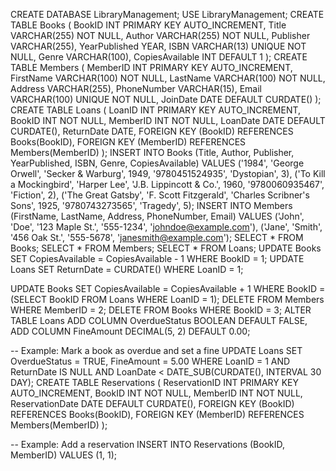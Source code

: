 CREATE DATABASE LibraryManagement;
USE LibraryManagement;
CREATE TABLE Books (
    BookID INT PRIMARY KEY AUTO_INCREMENT,
    Title VARCHAR(255) NOT NULL,
    Author VARCHAR(255) NOT NULL,
    Publisher VARCHAR(255),
    YearPublished YEAR,
    ISBN VARCHAR(13) UNIQUE NOT NULL,
    Genre VARCHAR(100),
    CopiesAvailable INT DEFAULT 1
);
CREATE TABLE Members (
    MemberID INT PRIMARY KEY AUTO_INCREMENT,
    FirstName VARCHAR(100) NOT NULL,
    LastName VARCHAR(100) NOT NULL,
    Address VARCHAR(255),
    PhoneNumber VARCHAR(15),
    Email VARCHAR(100) UNIQUE NOT NULL,
    JoinDate DATE DEFAULT CURDATE()
);
CREATE TABLE Loans (
    LoanID INT PRIMARY KEY AUTO_INCREMENT,
    BookID INT NOT NULL,
    MemberID INT NOT NULL,
    LoanDate DATE DEFAULT CURDATE(),
    ReturnDate DATE,
    FOREIGN KEY (BookID) REFERENCES Books(BookID),
    FOREIGN KEY (MemberID) REFERENCES Members(MemberID)
);
INSERT INTO Books (Title, Author, Publisher, YearPublished, ISBN, Genre, CopiesAvailable) VALUES
('1984', 'George Orwell', 'Secker & Warburg', 1949, '9780451524935', 'Dystopian', 3),
('To Kill a Mockingbird', 'Harper Lee', 'J.B. Lippincott & Co.', 1960, '9780060935467', 'Fiction', 2),
('The Great Gatsby', 'F. Scott Fitzgerald', 'Charles Scribner\'s Sons', 1925, '9780743273565', 'Tragedy', 5);
INSERT INTO Members (FirstName, LastName, Address, PhoneNumber, Email) VALUES
('John', 'Doe', '123 Maple St.', '555-1234', 'johndoe@example.com'),
('Jane', 'Smith', '456 Oak St.', '555-5678', 'janesmith@example.com');
SELECT * FROM Books;
SELECT * FROM Members;
SELECT * FROM Loans;
UPDATE Books
SET CopiesAvailable = CopiesAvailable - 1
WHERE BookID = 1;
UPDATE Loans
SET ReturnDate = CURDATE()
WHERE LoanID = 1;

UPDATE Books
SET CopiesAvailable = CopiesAvailable + 1
WHERE BookID = (SELECT BookID FROM Loans WHERE LoanID = 1);
DELETE FROM Members
WHERE MemberID = 2;
DELETE FROM Books
WHERE BookID = 3;
ALTER TABLE Loans
ADD COLUMN OverdueStatus BOOLEAN DEFAULT FALSE,
ADD COLUMN FineAmount DECIMAL(5, 2) DEFAULT 0.00;

-- Example: Mark a book as overdue and set a fine
UPDATE Loans
SET OverdueStatus = TRUE, FineAmount = 5.00
WHERE LoanID = 1 AND ReturnDate IS NULL AND LoanDate < DATE_SUB(CURDATE(), INTERVAL 30 DAY);
CREATE TABLE Reservations (
    ReservationID INT PRIMARY KEY AUTO_INCREMENT,
    BookID INT NOT NULL,
    MemberID INT NOT NULL,
    ReservationDate DATE DEFAULT CURDATE(),
    FOREIGN KEY (BookID) REFERENCES Books(BookID),
    FOREIGN KEY (MemberID) REFERENCES Members(MemberID)
);

-- Example: Add a reservation
INSERT INTO Reservations (BookID, MemberID) VALUES (1, 1);

